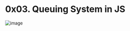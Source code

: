 # 0x03. Queuing System in JS

![image](https://s3.amazonaws.com/alx-intranet.hbtn.io/uploads/medias/2020/1/1486e02a78cdf7b4557c.png?X-Amz-Algorithm=AWS4-HMAC-SHA256&X-Amz-Credential=AKIARDDGGGOUSBVO6H7D%2F20231128%2Fus-east-1%2Fs3%2Faws4_request&X-Amz-Date=20231128T224208Z&X-Amz-Expires=86400&X-Amz-SignedHeaders=host&X-Amz-Signature=c5ca72c8968420d1c5d8961af32a531c1211114199264421d82391ea69c44d8b)
